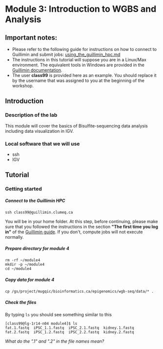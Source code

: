 # Module 3: Introduction to WGBS and Analysis 

## Important notes:
* Please refer to the following guide for instructions on how to connect to Guillimin and submit jobs: [using_the_guillimin_hpc.md](using_the_guillimin_hpc.md)
* The instructions in this tutorial will suppose you are in a Linux/Max environment. The equivalent tools in Windows are provided in the [Guillimin documentation](using_the_guillimin_hpc.md).
* The user **class99** is provided here as an example. You should replace it by the username that was assigned to you at the beginning of the workshop.


## Introduction

### Description of the lab
This module will cover the basics of Bisulfite-sequencing data analysis including data visualization in IGV.

### Local software that we will use
* ssh
* IGV


## Tutorial

### Getting started

#####  Connect to the Guillimin HPC
```
ssh class99@guillimin.clumeq.ca
```

You will be in your home folder. At this step, before continuing, please make sure that you followed the instructions in the section **"The first time you log in"** of the [Guillimin guide](using_the_guillimin_hpc.md). If you don't, compute jobs will not execute normally.

##### Prepare directory for module 4
```
rm -rf ~/module4
mkdir -p ~/module4
cd ~/module4
```

##### Copy data for module 4
```
cp /gs/project/mugqic/bioinformatics.ca/epigenomics/wgb-seq/data/* .
```

##### Check the files
By typing ```ls``` you should see something similar to this
```
[class99@lg-1r14-n04 module4]$ ls
fat.1.fastq  iPSC_1.1.fastq  iPSC_2.1.fastq  kidney.1.fastq
fat.2.fastq  iPSC_1.2.fastq  iPSC_2.2.fastq  kidney.2.fastq
```
*What do the ".1" and ".2" in the file names mean?*

###

